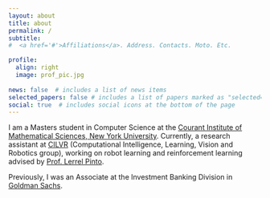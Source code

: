 ```yaml
---
layout: about
title: about
permalink: /
subtitle:
#  <a href='#'>Affiliations</a>. Address. Contacts. Moto. Etc.

profile:
  align: right
  image: prof_pic.jpg
  
news: false  # includes a list of news items
selected_papers: false # includes a list of papers marked as "selected={true}"
social: true  # includes social icons at the bottom of the page
---
```

I am a Masters student in Computer Science at the [Courant Institute of Mathematical Sciences, New York University](https://cs.nyu.edu/home/index.html). Currently, a research assistant at [CILVR](https://wp.nyu.edu/cilvr/) (Computational Intelligence, Learning, Vision and Robotics group), working on robot learning and reinforcement learning advised by [Prof. Lerrel Pinto](https://www.lerrelpinto.com/). 

Previously, I was an Associate at the Investment Banking Division in [Goldman Sachs](https://www.goldmansachs.com/).
 <!-- and [Ben Evans](https://bennevans.github.io/). -->

<!-- Write your biography here. Tell the world about yourself. Link to your favorite [subreddit](http://reddit.com). You can put a picture in, too. The code is already in, just name your picture `prof_pic.jpg` and put it in the `img/` folder.

Put your address / P.O. box / other info right below your picture. You can also disable any these elements by editing `profile` property of the YAML header of your `_pages/about.md`. Edit `_bibliography/papers.bib` and Jekyll will render your [publications page](/al-folio/publications/) automatically.

Link to your social media connections, too. This theme is set up to use [Font Awesome icons](http://fortawesome.github.io/Font-Awesome/) and [Academicons](https://jpswalsh.github.io/academicons/), like the ones below. Add your Facebook, Twitter, LinkedIn, Google Scholar, or just disable all of them. -->
